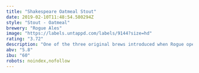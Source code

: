 ```yaml
---
title: "Shakespeare Oatmeal Stout"
date: 2019-02-10T11:48:54.580294Z
style: "Stout - Oatmeal"
brewery: "Rogue Ales"
image: "https://labels.untappd.com/labels/9144?size=hd"
rating: "3.72"
description: "One of the three original brews introduced when Rogue opened in 1988, this oatmeal stout is one of Rogue's most award-winning and highest rated beers."
abv: "5.8"
ibu: "60"
robots: noindex,nofollow
---
```

